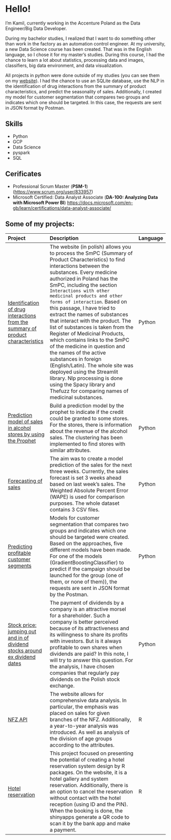# Hello!

I’m Kamil, currently working in the Accenture Poland as the Data Engineer/Big Data Developer.

During my bachelor studies, I realized that I want to do something other than work in the factory as an automation control engineer. At my university, a new Data Science course has been created. That was in the English language, so I chose it for my master’s studies. During this course, I had the chance to learn a lot about statistics, processing data and images, classifiers, big data environment, and data visualization.

All projects in python were done outside of my studies (you can see them on my [website](https://kamilkandzia.github.io/)). I had the chance to use an SQLite database, use the NLP in the identification of drug interactions from the summary of product characteristics, and predict the seasonality of sales. Additionally, I created my model for customer segmentation that compares two groups and indicates which one should be targeted. In this case, the requests are sent in JSON format by Postman.

## Skills
* Python
* GCP
* Data Science
* pyspark
* SQL

## Cerificates
* Professional Scrum Master (**PSM-1**) (https://www.scrum.org/user/833957)
* Microsoft Certified: Data Analyst Associate (**DA-100: Analyzing Data with Microsoft Power BI**) https://docs.microsoft.com/en-gb/learn/certifications/data-analyst-associate/

## Some of my projects:

|Project|Description|Language|
|:---|:---|:---|
|[Identification of drug interactions from the summary of product characteristics](https://share.streamlit.io/kamilkandzia/streamlit_drugs/main)|The website (in polish) allows you to process the SmPC (Summary of Product Characteristics) to find interactions between the substances. Every medicine authorized in Poland has the SmPC, including the section `Interactions with other medicinal products and other forms of interaction`. Based on this passage, I have tried to extract the names of substances that interact with the product. The list of substances is taken from the Register of Medicinal Products, which contains links to the SmPC of the medicine in question and the names of the active substances in foreign (English/Latin). The whole site was deployed using the Streamlit library. Nlp processing is done using the Spacy library and Thefuzz for comparing names of medicinal substances.|Python|
|[Prediction model of sales in alcohol stores by using the Prophet](https://kamilkandzia.github.io/prophet/)|Build a prediction model by the prophet to indicate if the credit could be granted to some stores. For the stores, there is information about the revenue of the alcohol sales. The clustering has been implemented to find stores with similar attributes.|Python|
|[Forecasting of sales](https://kamilkandzia.github.io/forecasting/)|The aim was to create a model prediction of the sales for the next three weeks. Currently, the sales forecast is set 3 weeks ahead based on last week’s sales. The Weighted Absolute Percent Error (WAPE) is used for comparison purposes. The whole dataset contains 3 CSV files.|Python|
|[Predicting profitable customer segments](https://kamilkandzia.github.io/customer_segments/)|Models for customer segmentation that compares two groups and indicates which one should be targeted were created. Based on the approaches, five different models have been made. For one of the models (GradientBoostingClassifier) to predict if the campaign should be launched for the group (one of them, or none of them)), the requests are sent in JSON format by the Postman.|Python|
|[Stock price: jumping out and in of dividend stocks around ex dividend dates](https://kamilkandzia.github.io/stock/)|The payment of dividends by a company is an attractive morsel for a shareholder. Such a company is better perceived because of its attractiveness and its willingness to share its profits with investors. But is it always profitable to own shares when dividends are paid? In this note, I will try to answer this question. For the analysis, I have chosen companies that regularly pay dividends on the Polish stock exchange.|Python|
|[NFZ API](https://kamilkandzia.github.io/nfz_api/)| The website allows for comprehensive data analysis. In particular, the emphasis was placed on sales for given branches of the NFZ. Additionally, a year-to-year analysis was introduced. As well as analysis of the division of age groups according to the attributes.|R|
|[Hotel reservation](https://kamilkandzia.github.io/hotel/)| This project focused on presenting the potential of creating a hotel reservation system design by R packages. On the website, it is a hotel gallery and system reservation. Additionally, there is an option to cancel the reservation without contact with the hotel reception (using ID and the PIN). When the booking is done, the shinyapps generate a QR code to scan it by the bank app and make a payment.|R|
